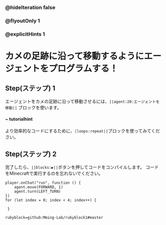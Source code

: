 ### @hideIteration false 
### @flyoutOnly 1
### @explicitHints 1


# カメの足跡に沿って移動するようにエージェントをプログラムする！

## Step(ステップ) 1 
エージェントをカメの足跡に沿って移動させるには、``||agent:20:エージェントを移動||`` ブロックを使います。

#### ~ tutorialhint 
より効率的なコードにするために、``|loops:repeat||``ブロックを使ってみてください。

## Step(ステップ) 2
完了したら、``||blocks:▶||``ボタンを押してコードをコンパイルします。
コードをMinecraftで実行するのを忘れないでください。</br>

```blocks
player.onChat("run", function () {
    agent.move(FORWARD, 1)
    agent.turn(LEFT_TURN)
})
for (let index = 0; index < 4; index++) {
    	
 }
``` 
```package
rubyblock=github:Mming-Lab/rubyblock1#master
```

